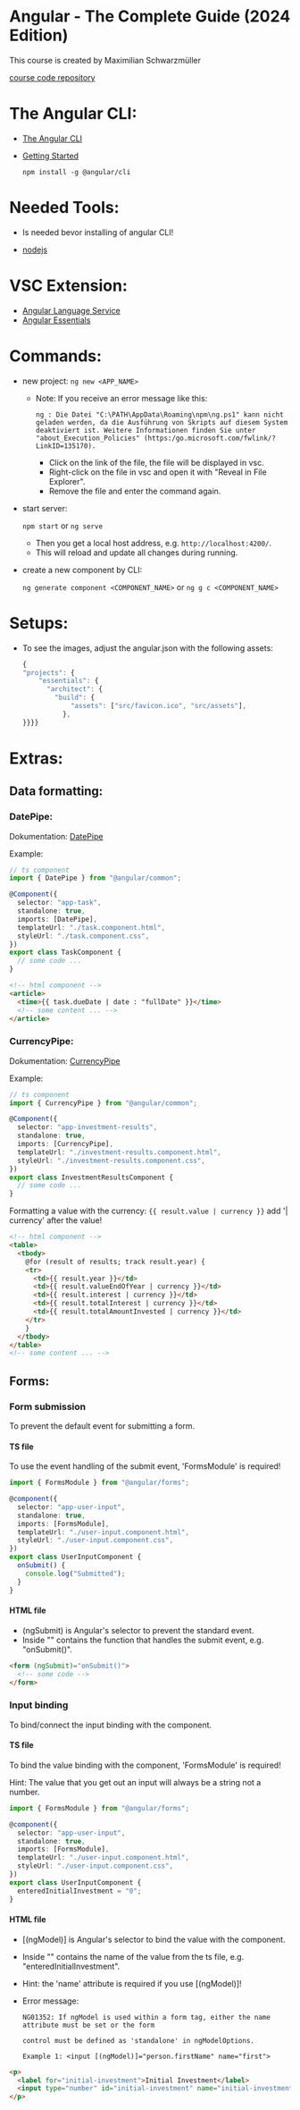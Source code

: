 # Angular - The Complete Guide (2024 Edition)

This course is created by Maximilian Schwarzmüller

[course code repository](https://github.com/mschwarzmueller/angular-complete-guide-course-resources)

# The Angular CLI:

- [The Angular CLI](https://angular.dev/tools/cli)
- [Getting Started](https://angular.dev/tools/cli/setup-local)

  `npm install -g @angular/cli`

# Needed Tools:

- Is needed bevor installing of angular CLI!

- [nodejs](https://nodejs.org/en)

# VSC Extension:

- [Angular Language Service](https://marketplace.visualstudio.com/items?itemName=Angular.ng-template)
- [Angular Essentials](https://marketplace.visualstudio.com/items?itemName=johnpapa.angular-essentials)

# Commands:

- new project:
  `ng new <APP_NAME>`

  - Note: If you receive an error message like this:

        ng : Die Datei "C:\PATH\AppData\Roaming\npm\ng.ps1" kann nicht geladen werden, da die Ausführung von Skripts auf diesem System deaktiviert ist. Weitere Informationen finden Sie unter
        "about_Execution_Policies" (https:/go.microsoft.com/fwlink/?LinkID=135170).

    - Click on the link of the file, the file will be displayed in vsc.
    - Right-click on the file in vsc and open it with "Reveal in File Explorer".
    - Remove the file and enter the command again.

- start server:

  `npm start` or `ng serve`

  - Then you get a local host address, e.g. `http://localhost:4200/`.
  - This will reload and update all changes during running.

- create a new component by CLI:

  `ng generate component <COMPONENT_NAME>` or `ng g c <COMPONENT_NAME>`

# Setups:

- To see the images, adjust the angular.json with the following assets:

  ```ts
  {
  "projects": {
      "essentials": {
        "architect": {
          "build": {
              "assets": ["src/favicon.ico", "src/assets"],
            },
  }}}}

  ```

# Extras:

## Data formatting:

### DatePipe:

Dokumentation: [DatePipe](https://angular.dev/api/common/DatePipe)

Example:

```ts
// ts component
import { DatePipe } from "@angular/common";

@Component({
  selector: "app-task",
  standalone: true,
  imports: [DatePipe],
  templateUrl: "./task.component.html",
  styleUrl: "./task.component.css",
})
export class TaskComponent {
  // some code ...
}
```

```html
<!-- html component -->
<article>
  <time>{{ task.dueDate | date : "fullDate" }}</time>
  <!-- some content ... -->
</article>
```

### CurrencyPipe:

Dokumentation: [CurrencyPipe](https://angular.dev/api/common/CurrencyPipe)

Example:

```ts
// ts component
import { CurrencyPipe } from "@angular/common";

@Component({
  selector: "app-investment-results",
  standalone: true,
  imports: [CurrencyPipe],
  templateUrl: "./investment-results.component.html",
  styleUrl: "./investment-results.component.css",
})
export class InvestmentResultsComponent {
  // some code ...
}
```

Formatting a value with the currency:
`{{ result.value | currency }}` add '| currency' after the value!

```html
<!-- html component -->
<table>
  <tbody>
    @for (result of results; track result.year) {
    <tr>
      <td>{{ result.year }}</td>
      <td>{{ result.valueEndOfYear | currency }}</td>
      <td>{{ result.interest | currency }}</td>
      <td>{{ result.totalInterest | currency }}</td>
      <td>{{ result.totalAmountInvested | currency }}</td>
    </tr>
    }
  </tbody>
</table>
<!-- some content ... -->
```

## Forms:

### Form submission

To prevent the default event for submitting a form.

#### TS file

To use the event handling of the submit event, 'FormsModule' is required!

```ts
import { FormsModule } from "@angular/forms";

@component({
  selector: "app-user-input",
  standalone: true,
  imports: [FormsModule],
  templateUrl: "./user-input.component.html",
  styleUrl: "./user-input.component.css",
})
export class UserInputComponent {
  onSubmit() {
    console.log("Submitted");
  }
}
```

#### HTML file

- (ngSubmit) is Angular's selector to prevent the standard event.
- Inside "" contains the function that handles the submit event, e.g. "onSubmit()".

```html
<form (ngSubmit)="onSubmit()">
  <!-- some code -->
</form>
```

### Input binding

To bind/connect the input binding with the component.

#### TS file

To bind the value binding with the component, 'FormsModule' is required!

Hint: The value that you get out an input will always be a string not a number.

```ts
import { FormsModule } from "@angular/forms";

@component({
  selector: "app-user-input",
  standalone: true,
  imports: [FormsModule],
  templateUrl: "./user-input.component.html",
  styleUrl: "./user-input.component.css",
})
export class UserInputComponent {
  enteredInitialInvestment = "0";
}
```

#### HTML file

- [(ngModel)] is Angular's selector to bind the value with the component.
- Inside "" contains the name of the value from the ts file, e.g. "enteredInitialInvestment".
- Hint: the 'name' attribute is required if you use [(ngModel)]!
- Error message:

  `NG01352: If ngModel is used within a form tag, either the name attribute must be set or the form`

  `control must be defined as 'standalone' in ngModelOptions.`

  `Example 1: <input [(ngModel)]="person.firstName" name="first">`

```html
<p>
  <label for="initial-investment">Initial Investment</label>
  <input type="number" id="initial-investment" name="initial-investment" [(ngModel)]="enteredInitialInvestment" />
</p>
```
